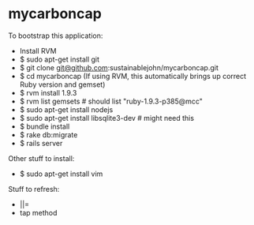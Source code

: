 mycarboncap
===========

To bootstrap this application:
* Install RVM
* $ sudo apt-get install git
* $ git clone git@github.com:sustainablejohn/mycarboncap.git
* $ cd mycarboncap (If using RVM, this automatically brings up correct Ruby version and gemset)
* $ rvm install 1.9.3
* $ rvm list gemsets # should list "ruby-1.9.3-p385@mcc"
* $ sudo apt-get install nodejs
* $ sudo apt-get install libsqlite3-dev # might need this
* $ bundle install
* $ rake db:migrate
* $ rails server

Other stuff to install:
* $ sudo apt-get install vim

Stuff to refresh:
* ||=
* tap method
